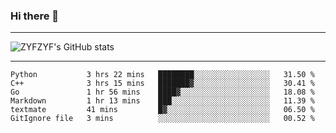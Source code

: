 ### Hi there 👋

-------

<!--

- 🔭 I’m currently working on ...
- 🌱 I’m currently learning Rust
- 👯 I’m looking to collaborate on ...
- 🤔 I’m looking for help with ...
- 💬 Ask me about ...
- 📫 How to reach me: ...
- 😄 Pronouns: ...
- ⚡ Fun fact: ...

-------
-->

![ZYFZYF's GitHub stats](https://github-readme-stats.vercel.app/api?username=ZYFZYF)


-------

<!--START_SECTION:waka-->

```text
Python           3 hrs 22 mins   ████████░░░░░░░░░░░░░░░░░   31.50 %
C++              3 hrs 15 mins   ███████▓░░░░░░░░░░░░░░░░░   30.41 %
Go               1 hr 56 mins    ████▓░░░░░░░░░░░░░░░░░░░░   18.08 %
Markdown         1 hr 13 mins    ███░░░░░░░░░░░░░░░░░░░░░░   11.39 %
textmate         41 mins         █▓░░░░░░░░░░░░░░░░░░░░░░░   06.50 %
GitIgnore file   3 mins          ░░░░░░░░░░░░░░░░░░░░░░░░░   00.52 %
```

<!--END_SECTION:waka-->


